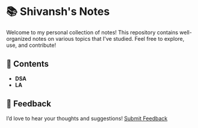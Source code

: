 # 📚 Shivansh's Notes  

Welcome to my personal collection of notes! This repository contains well-organized notes on various topics that I've studied. Feel free to explore, use, and contribute!  

## 📖 Contents  
- **DSA**  
- **LA**    

## 📝 Feedback
I’d love to hear your thoughts and suggestions!
[Submit Feedback](https://docs.google.com/forms/d/e/1FAIpQLSfkVdaZaRZBx_pFxpzLY08PtDWvdx6bfB3Q0u_fSi_9wqDhfA/viewform?usp=header)


